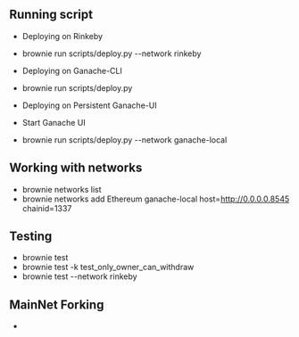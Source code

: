 ## Running script

- Deploying on Rinkeby
- brownie run scripts/deploy.py --network rinkeby

- Deploying on Ganache-CLI
- brownie run scripts/deploy.py

- Deploying on Persistent Ganache-UI
- Start Ganache UI
- brownie run scripts/deploy.py --network ganache-local

## Working with networks

- brownie networks list
- brownie networks add Ethereum ganache-local host=http://0.0.0.0.8545 chainid=1337

## Testing

- brownie test
- brownie test -k test_only_owner_can_withdraw
- brownie test --network rinkeby

## MainNet Forking

-
